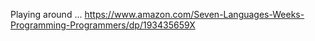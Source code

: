 Playing around ... https://www.amazon.com/Seven-Languages-Weeks-Programming-Programmers/dp/193435659X

